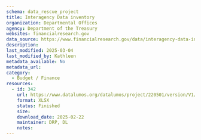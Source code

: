 ```yaml
---
schema: data_rescue_project 
title: Interagency Data inventory
organization: Departmental Offices
agency: Department of the Treasury
websites: financialresearch.gov
data_source: https://www.financialresearch.gov/data/interagency-data-inventory/
description: 
last_modified: 2025-03-04
last_modified_by: Kathleen
metadata_available: No
metadata_url: 
category:
  - Budget / Finance
resources:
  - id: 342
    url: https://www.datalumos.org/datalumos/project/220501/version/V1/view
    format: XLSX
    status: Finished
    size: 
    download_date: 2025-02-22
    maintainer: DRP, DL
    notes: 
---
```

